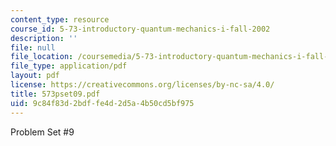 ```yaml
---
content_type: resource
course_id: 5-73-introductory-quantum-mechanics-i-fall-2002
description: ''
file: null
file_location: /coursemedia/5-73-introductory-quantum-mechanics-i-fall-2002/9c84f83d2bdffe4d2d5a4b50cd5bf975_573pset09.pdf
file_type: application/pdf
layout: pdf
license: https://creativecommons.org/licenses/by-nc-sa/4.0/
title: 573pset09.pdf
uid: 9c84f83d-2bdf-fe4d-2d5a-4b50cd5bf975
---
```

Problem Set #9